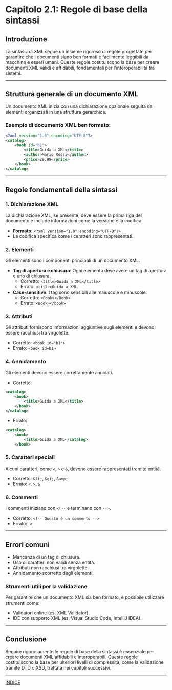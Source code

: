 # Capitolo 2.1: Regole di base della sintassi

## Introduzione
La sintassi di XML segue un insieme rigoroso di regole progettate per garantire che i documenti siano ben formati e facilmente leggibili da macchine e esseri umani. Queste regole costituiscono la base per creare documenti XML validi e affidabili, fondamentali per l'interoperabilità tra sistemi.

---

## Struttura generale di un documento XML
Un documento XML inizia con una dichiarazione opzionale seguita da elementi organizzati in una struttura gerarchica.

### Esempio di documento XML ben formato:
```xml
<?xml version="1.0" encoding="UTF-8"?>
<catalog>
    <book id="b1">
        <title>Guida a XML</title>
        <author>Mario Rossi</author>
        <price>29.99</price>
    </book>
</catalog>
```
---

## Regole fondamentali della sintassi
### 1. Dichiarazione XML
La dichiarazione XML, se presente, deve essere la prima riga del documento e include informazioni come la versione e la codifica.
- **Formato**: `<?xml version="1.0" encoding="UTF-8"?>`
- La codifica specifica come i caratteri sono rappresentati.

### 2. Elementi
Gli elementi sono i componenti principali di un documento XML.
- **Tag di apertura e chiusura**: Ogni elemento deve avere un tag di apertura e uno di chiusura.
    - Corretto: `<title>Guida a XML</title>`
    - Errato: `<title>Guida a XML`
- **Case-sensitive**: I tag sono sensibili alle maiuscole e minuscole.
    - Corretto: `<Book></Book>`
    - Errato: `<Book></book>`

### 3. Attributi
Gli attributi forniscono informazioni aggiuntive sugli elementi e devono essere racchiusi tra virgolette.
- Corretto: `<book id="b1">`
- Errato: `<book id=b1>`

### 4. Annidamento
Gli elementi devono essere correttamente annidati.
- Corretto:
```xml
<catalog>
    <book>
        <title>Guida a XML</title>
    </book>
</catalog>
```
- Errato:
```xml
<catalog>
    <book>
        <title>Guida a XML</catalog>
    </book>
```

### 5. Caratteri speciali
Alcuni caratteri, come `<`, `>` e `&`, devono essere rappresentati tramite entità.
- Corretto: `&lt;`, `&gt;`, `&amp;`
- Errato: `<`, `>`, `&`

### 6. Commenti
I commenti iniziano con `<!--` e terminano con `-->`.
- Corretto: `<!-- Questo è un commento -->`
- Errato: `<!-- Questo è un commento -->>

---

## Errori comuni
- Mancanza di un tag di chiusura.
- Uso di caratteri non validi senza entità.
- Attributi non racchiusi tra virgolette.
- Annidamento scorretto degli elementi.

### Strumenti utili per la validazione
Per garantire che un documento XML sia ben formato, è possibile utilizzare strumenti come:
- Validatori online (es. XML Validator).
- IDE con supporto XML (es. Visual Studio Code, IntelliJ IDEA).

---

## Conclusione
Seguire rigorosamente le regole di base della sintassi è essenziale per creare documenti XML affidabili e interoperabili. Queste regole costituiscono la base per ulteriori livelli di complessità, come la validazione tramite DTD o XSD, trattata nei capitoli successivi.


---

[INDICE](README.md)